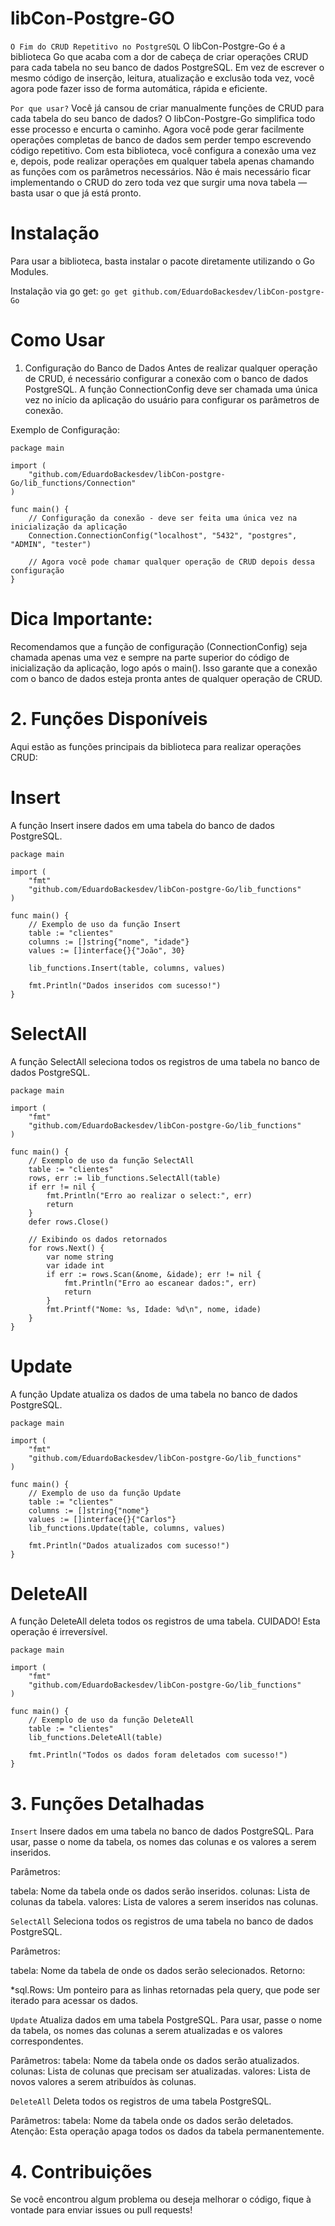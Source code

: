 # libCon-Postgre-GO

```O Fim do CRUD Repetitivo no PostgreSQL```
O libCon-Postgre-Go é a biblioteca Go que acaba com a dor de cabeça de criar operações CRUD para cada tabela no seu banco de dados PostgreSQL. Em vez de escrever o mesmo código de inserção, leitura, atualização e exclusão toda vez, você agora pode fazer isso de forma automática, rápida e eficiente.

```Por que usar?```
Você já cansou de criar manualmente funções de CRUD para cada tabela do seu banco de dados? O libCon-Postgre-Go simplifica todo esse processo e encurta o caminho. Agora você pode gerar facilmente operações completas de banco de dados sem perder tempo escrevendo código repetitivo.
Com esta biblioteca, você configura a conexão uma vez e, depois, pode realizar operações em qualquer tabela apenas chamando as funções com os parâmetros necessários. Não é mais necessário ficar implementando o CRUD do zero toda vez que surgir uma nova tabela — basta usar o que já está pronto.

# Instalação
Para usar a biblioteca, basta instalar o pacote diretamente utilizando o Go Modules.

Instalação via go get:
```go get github.com/EduardoBackesdev/libCon-postgre-Go```

# Como Usar
1. Configuração do Banco de Dados
Antes de realizar qualquer operação de CRUD, é necessário configurar a conexão com o banco de dados PostgreSQL. A função ConnectionConfig deve ser chamada uma única vez no início da aplicação do usuário para configurar os parâmetros de conexão.

Exemplo de Configuração:
```
package main

import (
	"github.com/EduardoBackesdev/libCon-postgre-Go/lib_functions/Connection"
)

func main() {
	// Configuração da conexão - deve ser feita uma única vez na inicialização da aplicação
	Connection.ConnectionConfig("localhost", "5432", "postgres", "ADMIN", "tester")

	// Agora você pode chamar qualquer operação de CRUD depois dessa configuração
}
```
# Dica Importante:
Recomendamos que a função de configuração (ConnectionConfig) seja chamada apenas uma vez e sempre na parte superior do código de inicialização da aplicação, logo após o main(). Isso garante que a conexão com o banco de dados esteja pronta antes de qualquer operação de CRUD.

# 2. Funções Disponíveis
Aqui estão as funções principais da biblioteca para realizar operações CRUD:

# Insert
A função Insert insere dados em uma tabela do banco de dados PostgreSQL.
``` 
package main

import (
	"fmt"
	"github.com/EduardoBackesdev/libCon-postgre-Go/lib_functions"
)

func main() {
	// Exemplo de uso da função Insert
	table := "clientes"
	columns := []string{"nome", "idade"}
	values := []interface{}{"João", 30}

	lib_functions.Insert(table, columns, values)

	fmt.Println("Dados inseridos com sucesso!")
}
```
# SelectAll
A função SelectAll seleciona todos os registros de uma tabela no banco de dados PostgreSQL.
```
package main

import (
	"fmt"
	"github.com/EduardoBackesdev/libCon-postgre-Go/lib_functions"
)

func main() {
	// Exemplo de uso da função SelectAll
	table := "clientes"
	rows, err := lib_functions.SelectAll(table)
	if err != nil {
		fmt.Println("Erro ao realizar o select:", err)
		return
	}
	defer rows.Close()

	// Exibindo os dados retornados
	for rows.Next() {
		var nome string
		var idade int
		if err := rows.Scan(&nome, &idade); err != nil {
			fmt.Println("Erro ao escanear dados:", err)
			return
		}
		fmt.Printf("Nome: %s, Idade: %d\n", nome, idade)
	}
}
```
# Update
A função Update atualiza os dados de uma tabela no banco de dados PostgreSQL.
```
package main

import (
	"fmt"
	"github.com/EduardoBackesdev/libCon-postgre-Go/lib_functions"
)

func main() {
	// Exemplo de uso da função Update
	table := "clientes"
	columns := []string{"nome"}
	values := []interface{}{"Carlos"}
	lib_functions.Update(table, columns, values)

	fmt.Println("Dados atualizados com sucesso!")
}
```
# DeleteAll
A função DeleteAll deleta todos os registros de uma tabela. CUIDADO! Esta operação é irreversível.
```
package main

import (
	"fmt"
	"github.com/EduardoBackesdev/libCon-postgre-Go/lib_functions"
)

func main() {
	// Exemplo de uso da função DeleteAll
	table := "clientes"
	lib_functions.DeleteAll(table)

	fmt.Println("Todos os dados foram deletados com sucesso!")
}
```
# 3. Funções Detalhadas
```Insert```
Insere dados em uma tabela no banco de dados PostgreSQL. Para usar, passe o nome da tabela, os nomes das colunas e os valores a serem inseridos.

Parâmetros:

tabela: Nome da tabela onde os dados serão inseridos.
colunas: Lista de colunas da tabela.
valores: Lista de valores a serem inseridos nas colunas.

```SelectAll```
Seleciona todos os registros de uma tabela no banco de dados PostgreSQL.

Parâmetros:

tabela: Nome da tabela de onde os dados serão selecionados.
Retorno:

*sql.Rows: Um ponteiro para as linhas retornadas pela query, que pode ser iterado para acessar os dados.

```Update```
Atualiza dados em uma tabela PostgreSQL. Para usar, passe o nome da tabela, os nomes das colunas a serem atualizadas e os valores correspondentes.

Parâmetros:
tabela: Nome da tabela onde os dados serão atualizados.
colunas: Lista de colunas que precisam ser atualizadas.
valores: Lista de novos valores a serem atribuídos às colunas.

```DeleteAll```
Deleta todos os registros de uma tabela PostgreSQL.

Parâmetros:
tabela: Nome da tabela onde os dados serão deletados.
Atenção: Esta operação apaga todos os dados da tabela permanentemente.

# 4. Contribuições
Se você encontrou algum problema ou deseja melhorar o código, fique à vontade para enviar issues ou pull requests!



